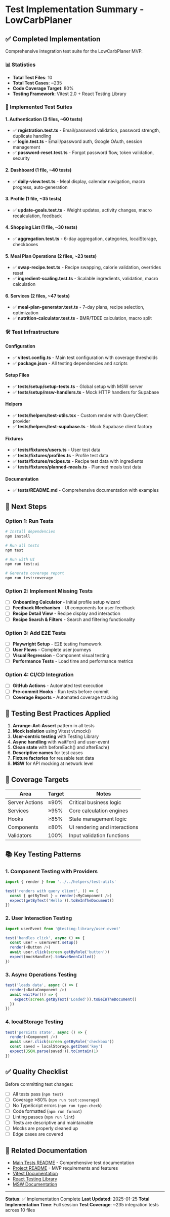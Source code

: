 # Test Implementation Summary - LowCarbPlaner

## ✅ Completed Implementation

Comprehensive integration test suite for the LowCarbPlaner MVP.

### 📊 Statistics

- **Total Test Files**: 10
- **Total Test Cases**: ~235
- **Code Coverage Target**: 80%
- **Testing Framework**: Vitest 2.0 + React Testing Library

### 📁 Implemented Test Suites

#### 1. Authentication (3 files, ~60 tests)
- ✅ **registration.test.ts** - Email/password validation, password strength, duplicate handling
- ✅ **login.test.ts** - Email/password auth, Google OAuth, session management
- ✅ **password-reset.test.ts** - Forgot password flow, token validation, security

#### 2. Dashboard (1 file, ~40 tests)
- ✅ **daily-view.test.ts** - Meal display, calendar navigation, macro progress, auto-generation

#### 3. Profile (1 file, ~35 tests)
- ✅ **update-goals.test.ts** - Weight updates, activity changes, macro recalculation, feedback

#### 4. Shopping List (1 file, ~30 tests)
- ✅ **aggregation.test.ts** - 6-day aggregation, categories, localStorage, checkboxes

#### 5. Meal Plan Operations (2 files, ~23 tests)
- ✅ **swap-recipe.test.ts** - Recipe swapping, calorie validation, overrides reset
- ✅ **ingredient-scaling.test.ts** - Scalable ingredients, validation, macro calculation

#### 6. Services (2 files, ~47 tests)
- ✅ **meal-plan-generator.test.ts** - 7-day plans, recipe selection, optimization
- ✅ **nutrition-calculator.test.ts** - BMR/TDEE calculation, macro split

### 🛠️ Test Infrastructure

#### Configuration
- ✅ **vitest.config.ts** - Main test configuration with coverage thresholds
- ✅ **package.json** - All testing dependencies and scripts

#### Setup Files
- ✅ **tests/setup/setup-tests.ts** - Global setup with MSW server
- ✅ **tests/setup/msw-handlers.ts** - Mock HTTP handlers for Supabase

#### Helpers
- ✅ **tests/helpers/test-utils.tsx** - Custom render with QueryClient provider
- ✅ **tests/helpers/test-supabase.ts** - Mock Supabase client factory

#### Fixtures
- ✅ **tests/fixtures/users.ts** - User test data
- ✅ **tests/fixtures/profiles.ts** - Profile test data
- ✅ **tests/fixtures/recipes.ts** - Recipe test data with ingredients
- ✅ **tests/fixtures/planned-meals.ts** - Planned meals test data

#### Documentation
- ✅ **tests/README.md** - Comprehensive documentation with examples

## 🚀 Next Steps

### Option 1: Run Tests
```bash
# Install dependencies
npm install

# Run all tests
npm test

# Run with UI
npm run test:ui

# Generate coverage report
npm run test:coverage
```

### Option 2: Implement Missing Tests
- [ ] **Onboarding Calculator** - Initial profile setup wizard
- [ ] **Feedback Mechanism** - UI components for user feedback
- [ ] **Recipe Detail View** - Recipe display and interaction
- [ ] **Recipe Search & Filters** - Search and filtering functionality

### Option 3: Add E2E Tests
- [ ] **Playwright Setup** - E2E testing framework
- [ ] **User Flows** - Complete user journeys
- [ ] **Visual Regression** - Component visual testing
- [ ] **Performance Tests** - Load time and performance metrics

### Option 4: CI/CD Integration
- [ ] **GitHub Actions** - Automated test execution
- [ ] **Pre-commit Hooks** - Run tests before commit
- [ ] **Coverage Reports** - Automated coverage tracking

## 📝 Testing Best Practices Applied

1. **Arrange-Act-Assert** pattern in all tests
2. **Mock isolation** using Vitest vi.mock()
3. **User-centric testing** with Testing Library
4. **Async handling** with waitFor() and user-event
5. **Clean state** with beforeEach() and afterEach()
6. **Descriptive names** for test cases
7. **Fixture factories** for reusable test data
8. **MSW** for API mocking at network level

## 🎯 Coverage Targets

| Area | Target | Notes |
|------|--------|-------|
| Server Actions | ≥90% | Critical business logic |
| Services | ≥95% | Core calculation engines |
| Hooks | ≥85% | State management logic |
| Components | ≥80% | UI rendering and interactions |
| Validators | 100% | Input validation functions |

## 📚 Key Testing Patterns

### 1. Component Testing with Providers
```typescript
import { render } from '../../helpers/test-utils'

test('renders with query client', () => {
  const { getByText } = render(<MyComponent />)
  expect(getByText('Hello')).toBeInTheDocument()
})
```

### 2. User Interaction Testing
```typescript
import userEvent from '@testing-library/user-event'

test('handles click', async () => {
  const user = userEvent.setup()
  render(<Button />)
  await user.click(screen.getByRole('button'))
  expect(mockHandler).toHaveBeenCalled()
})
```

### 3. Async Operations Testing
```typescript
test('loads data', async () => {
  render(<DataComponent />)
  await waitFor(() => {
    expect(screen.getByText('Loaded')).toBeInTheDocument()
  })
})
```

### 4. localStorage Testing
```typescript
test('persists state', async () => {
  render(<Component />)
  await user.click(screen.getByRole('checkbox'))
  const saved = localStorage.getItem('key')
  expect(JSON.parse(saved!)).toContain(1)
})
```

## ✅ Quality Checklist

Before committing test changes:
- [ ] All tests pass (`npm test`)
- [ ] Coverage ≥80% (`npm run test:coverage`)
- [ ] No TypeScript errors (`npm run type-check`)
- [ ] Code formatted (`npm run format`)
- [ ] Linting passes (`npm run lint`)
- [ ] Tests are descriptive and maintainable
- [ ] Mocks are properly cleaned up
- [ ] Edge cases are covered

## 🔗 Related Documentation

- [Main Tests README](./tests/README.md) - Comprehensive test documentation
- [Project README](../README.md) - MVP requirements and features
- [Vitest Documentation](https://vitest.dev/)
- [React Testing Library](https://testing-library.com/react)
- [MSW Documentation](https://mswjs.io/)

---

**Status**: ✅ Implementation Complete
**Last Updated**: 2025-01-25
**Total Implementation Time**: Full session
**Test Coverage**: ~235 integration tests across 10 files
